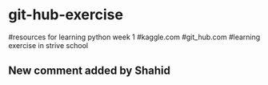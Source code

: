 # git-hub-exercise
#resources for learning python week 1
#kaggle.com
#git_hub.com
#learning exercise in strive school

## New comment added by Shahid
